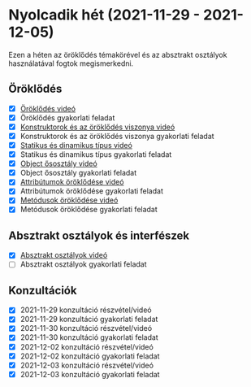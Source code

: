 # Nyolcadik hét (2021-11-29 - 2021-12-05)

Ezen a héten az öröklődés témakörével és az absztrakt osztályok használatával
fogtok megismerkedni.

## Öröklődés

* [x] [Öröklődés videó](https://e-learning.training360.com/courses/take/java-se-alapok-java-nyelvi-elemek/lessons/29592409-oroklodes)
* [X] Öröklődés gyakorlati feladat
* [X] [Konstruktorok és az öröklődés viszonya videó](https://e-learning.training360.com/courses/take/java-se-alapok-java-nyelvi-elemek/lessons/29592419-konstruktorok-es-az-oroklodes-viszonya)
* [X] Konstruktorok és az öröklődés viszonya gyakorlati feladat
* [X] [Statikus és dinamikus típus videó](https://e-learning.training360.com/courses/take/java-se-alapok-java-nyelvi-elemek/lessons/29556759-statikus-es-dinamikus-tipus)
* [X] Statikus és dinamikus típus gyakorlati feladat
* [X] [Object ősosztály videó](https://e-learning.training360.com/courses/take/java-se-alapok-java-nyelvi-elemek/lessons/29592426-object-ososztaly)
* [X] Object ősosztály gyakorlati feladat
* [X] [Attribútumok öröklődése videó](https://e-learning.training360.com/courses/take/java-se-alapok-java-nyelvi-elemek/lessons/29592433-attributumok-oroklodese)
* [X] Attribútumok öröklődése gyakorlati feladat
* [X] [Metódusok öröklődése videó](https://e-learning.training360.com/courses/take/java-se-alapok-java-nyelvi-elemek/lessons/29592443-metodusok-oroklodese)
* [X] Metódusok öröklődése gyakorlati feladat

## Absztrakt osztályok és interfészek

* [X] [Absztrakt osztályok videó](https://e-learning.training360.com/courses/take/java-se-alapok-java-nyelvi-elemek/lessons/29592461-absztrakt-osztalyok)
* [ ] Absztrakt osztályok gyakorlati feladat

## Konzultációk

* [x] 2021-11-29 konzultáció részvétel/videó
* [X] 2021-11-29 konzultáció gyakorlati feladat
* [x] 2021-11-30 konzultáció részvétel/videó
* [X] 2021-11-30 konzultáció gyakorlati feladat
* [X] 2021-12-02 konzultáció részvétel/videó
* [X] 2021-12-02 konzultáció gyakorlati feladat
* [X] 2021-12-03 konzultáció részvétel/videó
* [X] 2021-12-03 konzultáció gyakorlati feladat